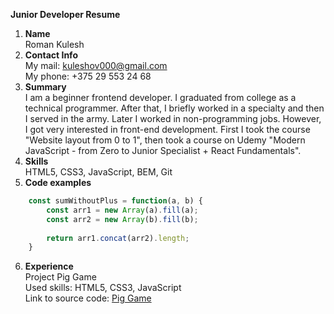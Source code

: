 **Junior Developer Resume**
1. **Name**<br/>Roman Kulesh  
2. **Contact Info**<br/>My mail: kuleshov000@gmail.com<br/>My phone: +375 29 553 24 68
3. **Summary**<br/>I am a beginner frontend developer. I graduated from college as a technical programmer. After that, I briefly worked in a specialty and then I served in the army. Later I worked in non-programming jobs. However, I got very interested in front-end development. First I took the course "Website layout from 0 to 1", then took a course on Udemy "Modern JavaScript - from Zero to Junior Specialist + React Fundamentals".
4. **Skills**<br/>HTML5, CSS3, JavaScript, BEM, Git
5. **Code examples**<br/>
```javascript
    const sumWithoutPlus = function(a, b) {
        const arr1 = new Array(a).fill(a);
        const arr2 = new Array(b).fill(b);
        
        return arr1.concat(arr2).length;
    }
```
6. **Experience**<br/>Project Pig Game<br/>
Used skills: HTML5, CSS3, JavaScript<br/>
Link to source code: [Pig Game](https://github.com/ku13shov/pig-game)
